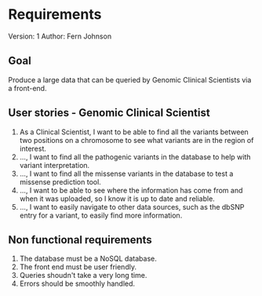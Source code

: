 # Requirements
Version: 1
Author: Fern Johnson 

## Goal 
Produce a large data that can be queried by Genomic Clinical Scientists via a front-end.

## User stories - Genomic Clinical Scientist
1. As a Clinical Scientist, I want to be able to find all the variants between two positions on a chromosome to see what variants are in the region of interest.
2. ..., I want to find all the pathogenic variants in the database to help with variant interpretation.
3. ..., I want to find all the missense variants in the database to test a missense prediction tool.
4. ..., I want to be able to see where the information has come from and when it was uploaded, so I know it is up to date and reliable.
5. ..., I want to easily navigate to other data sources, such as the dbSNP entry for a variant, to easily find more information.

## Non functional requirements
1. The database must be a NoSQL database.
2. The front end must be user friendly.
3. Queries shoudn't take a very long time.
4. Errors should be smoothly handled.
